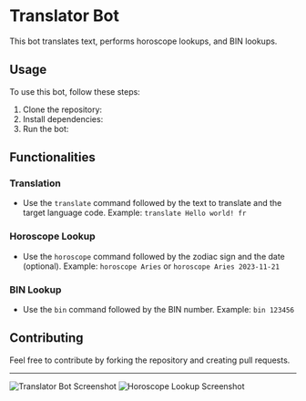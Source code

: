 # Translator Bot

This bot translates text, performs horoscope lookups, and BIN lookups.

## Usage

To use this bot, follow these steps:

1. Clone the repository:
2. Install dependencies:
3. Run the bot:


## Functionalities

### Translation
- Use the `translate` command followed by the text to translate and the target language code.
Example: `translate Hello world! fr`

### Horoscope Lookup
- Use the `horoscope` command followed by the zodiac sign and the date (optional).
Example: `horoscope Aries` or `horoscope Aries 2023-11-21`

### BIN Lookup
- Use the `bin` command followed by the BIN number.
Example: `bin 123456`

## Contributing

Feel free to contribute by forking the repository and creating pull requests.


---

![Translator Bot Screenshot](https://upload.wikimedia.org/wikipedia/commons/thumb/d/d7/Google_Translate_logo.svg/2048px-Google_Translate_logo.svg.png)
![Horoscope Lookup Screenshot](URL_to_horoscope_lookup_screenshot)
